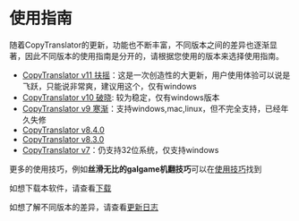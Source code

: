 # 使用指南

随着CopyTranslator的更新，功能也不断丰富，不同版本之间的差异也逐渐显著，因此不同版本的使用指南是分开的，请根据您使用的版本来选择使用指南。

- [CopyTranslator v11 扶摇](/guide/11.0.0)：这是一次创造性的大更新，用户使用体验可以说是飞跃，只能说非常爽，建议用这个，仅有windows
- [CopyTranslator v10 破晓](/guide/10.2.4): 较为稳定，仅有windows版本
- [CopyTranslator v9 寒渐](/guide/9.0.0)：支持windows,mac,linux，但不完全支持，已经年久失修
- [CopyTranslator v8.4.0](/guide/8.4.0)
- [CopyTranslator v8.3.0](/guide/8.3.0)
- [CopyTranslator v7](https://www.bilibili.com/video/av37503818/)：仍支持32位系统，仅支持windows

更多的使用技巧，例如**丝滑无比的galgame机翻技巧**可以在[使用技巧](/guide/tricks)找到

如想下载本软件，请查看[下载](/download)

如想了解不同版本的差异，请查看[更新日志](/changelogs)

